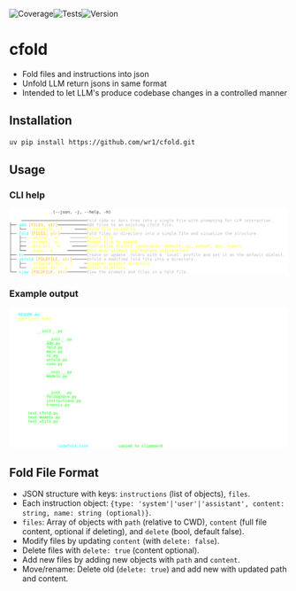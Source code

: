![Coverage](https://codecov.io/gh/wr1/cfold/branch/master/graph/badge.svg)![Tests](https://github.com/wr1/cfold/actions/workflows/tests.yml/badge.svg)![Version](https://img.shields.io/github/v/release/wr1/cfold)
# cfold

<!-- `cfold` is a command-line tool that helps you prepare codebases for interaction with Large Language Models (LLMs). It can `fold` a directory of code into a single JSON file and `unfold` a modified version back into a directory structure. -->

- Fold files and instructions into json
- Unfold LLM return jsons in same format
- Intended to let LLM's produce codebase changes in a controlled manner


## Installation

```bash
uv pip install https://github.com/wr1/cfold.git
```

## Usage

<!-- ![Help](docs/assets/help1.svg) -->


### CLI help
![Help](docs/assets/help.svg)

### Example output
![Output](docs/assets/output.svg)



## Fold File Format

- JSON structure with keys: `instructions` (list of objects), `files`.
- Each instruction object: `{type: 'system'|'user'|'assistant', content: string, name: string (optional)}`.
- `files`: Array of objects with `path` (relative to CWD), `content` (full file content, optional if deleting), and `delete` (bool, default false).
- Modify files by updating `content` (with `delete: false`).
- Delete files with `delete: true` (content optional).
- Add new files by adding new objects with `path` and `content`.
- Move/rename: Delete old (`delete: true`) and add new with updated path and content.

